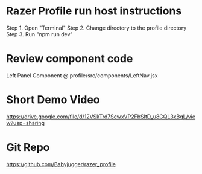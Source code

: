 # Razer Profile run host instructions

Step 1. Open "Terminal"
Step 2. Change directory to the profile directory 
Step 3. Run "npm run dev"

# Review component code
Left Panel Component @ profile/src/components/LeftNav.jsx

# Short Demo Video 
https://drive.google.com/file/d/12VSkTrd7ScwxVP2FbSltD_u8CQL3xBgL/view?usp=sharing

# Git Repo
https://github.com/Babyjugger/razer_profile
